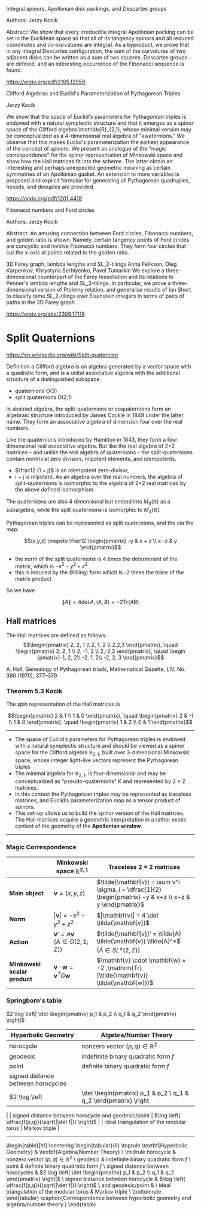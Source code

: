 


Integral spinors, Apollonian disk packings, and Descartes groups

Authors: Jerzy Kocik

Abstract: We show that every irreducible integral Apollonian packing can be set in the Euclidean space so that all of its tangency spinors and all reduced coordinates and co-curvatures are integral. As a byproduct, we prove that in any integral Descartes configuration, the sum of the curvatures of two adjacent disks can be written as a sum of two squares. Descartes groups are defined, and an interesting occurrence of the Fibonacci sequence is found.

https://arxiv.org/pdf/2105.12950


Clifford Algebras and Euclid's Parameterization of Pythagorean Triples

Jerzy Kocik

We show that the space of Euclid's parameters for Pythagorean triples is endowed with a natural symplectic structure and that it emerges as a spinor space of the Clifford algebra \mathbb{R}_{2,1}, whose minimal version may be conceptualized as a 4-dimensional real algebra of "kwaternions." We observe that this makes Euclid's parameterization the earliest appearance of the concept of spinors. We present an analogue of the "magic correspondence" for the spinor representation of Minkowski space and show how the Hall matrices fit into the scheme. The latter obtain an interesting and perhaps unexpected geometric meaning as certain symmetries of an Apollonian gasket. An extension to more variables is proposed and explicit formulae for generating all Pythagorean quadruples, hexads, and decuples are provided.

https://arxiv.org/pdf/1201.4418


Fibonacci numbers and Ford circles

Authors: Jerzy Kocik

Abstract: An amusing connection between Ford circles, Fibonacci numbers, and golden ratio is shown. Namely, certain tangency points of Ford circles are concyclic and involve Fibonacci numbers. They form four circles that cut the x-axis at points related to the golden ratio.



3D Farey graph, lambda lengths and SL_2-tilings
Anna Felikson, Oleg Karpenkov, Khrystyna Serhiyenko, Pavel Tumarkin
We explore a three-dimensional counterpart of the Farey tessellation and its relations to Penner's lambda lengths and SL_2-tilings. In particular, we prove a three-dimensional version of Ptolemy relation, and generalise results of Ian Short to classify tame SL_2-tilings over Eisenstein integers in terms of pairs of paths in the 3D Farey graph.

https://arxiv.org/abs/2306.17118


# Split Quaternions

https://en.wikipedia.org/wiki/Split-quaternion

Definition a Clifford algebra is an algebra generated by a vector space with a quadratic form, and is a unital associative algebra with the additional structure of a distinguished subspace.


- quaternions O(3)
- split quaternions O(2,1)

In abstract algebra, the split-quaternions or coquaternions form an algebraic structure introduced by James Cockle in 1849 under the latter name. They form an associative algebra of dimension four over the real numbers.

Like the quaternions introduced by Hamilton in 1843, they form a four dimensional real associative algebra. But like the real algebra of 2×2 matrices – and unlike the real algebra of quaternions – the split-quaternions contain nontrivial zero divisors, nilpotent elements, and idempotents. 
- $\frac12 (1 + j)$ is an idempotent zero-divisor,
- i − j is nilpotent.
As an algebra over the real numbers, the algebra of split-quaternions is isomorphic to the algebra of 2×2 real matrices by the above defined isomorphism.

The quaternions are also 4 dimensional but embed into
$M_8(\mathbb{R})$ as a subalgebra, while the split quaternions is isomorphic to  $M_4(\mathbb{R})$.

Pythagorean triples can be represented as split quaternions, and the
via the map:

$$(x,y,z) \mapsto \frac12 \begin{pmatrix} -y & x + z \\ x -z & y \end{pmatrix}$$

- the norm of the split quaternions is 4 times the determinant of the matrix, which is $- x^2 - y^2 + z^2$.
-  this is induced by the (Killing) form which is -2 times  the trace of the matrix product

So we have

$$\| A\| = 4\det A,\, \langle A, B \rangle = -2 \text{Tr}(AB)$$

## Hall matrices

The Hall matrices are defined as follows:
$$\begin{pmatrix} 2, 2, 1 \\ 2, 1, 2 \\ 2,2,3 \end{pmatrix},
\quad \begin{pmatrix} 2, 2, 1 \\ 2, -1, 2 \\ 2,-2,3 \end{pmatrix},
\quad \begin {pmatrix}-1, 2, 2\\ -2, 1, 2\\ -2, 2, 3 \end{pmatrix}$$


A. Hall, Genealogy of Pythagorean triads, Mathematical Gazette, LIV, No. 390 (1970), 377–379.


### Theorem 5.3 Kocik 
The spin representation of the Hall matrices is

$$\begin{pmatrix} 2 & 1 \\ 1 & 0 \end{pmatrix}, 
\quad \begin{pmatrix} 2 & -1 \\ 1 & 0 \end{pmatrix}, 
\quad \begin{pmatrix} 1 & 2 \\ 0 & 1 \end{pmatrix}$$


---

- The space of Euclid’s parameters for Pythagorean triples is
endowed with a natural symplectic structure and should be viewed as a spinor space for the Clifford algebra $\mathbb{R}_{2,1}$, built over 3-dimensional Minkowski space,
whose integer light-like vectors represent the Pythagorean triples 
- The minimal algebra for $\mathbb{R}_{2,1}$,
is four-dimensional and may be conceptualized as
“pseudo-quaternions” K and represented by 2 × 2 matrices.
- In this context the Pythagorean triples may be represented as traceless matrices, and Euclid’s parameterization map as a tensor product of spinors. 
- This set-up allows us to build the spinor version of the Hall matrices. The Hall matrices acquire a geometric interpretation in a rather exotic context of the geometry of the **Apollonian window**.


---

### Magic Correspondence

|                              | **Minkowski space** $\mathbb{R}^{2,1}$                          | **Traceless $2 \times 2$ matrices**                                                                               |
| ---------------------------- | ----------------------------------------------------------------- | ------------------------------------------------------------------------------------------------------------------- |
| **Main object**              | $\mathbf{v} = (x, y, z)$                                        | $\tilde{\mathbf{v}} = \sum v^i \sigma_i = \dfrac{1}{2} \begin{pmatrix} -y & x+z \\ x-z & y \end{pmatrix}$         |
| **Norm**                     | $\|\mathbf{v}\| = -x^2 - y^2 + z^2$                              | $\|\mathbf{v}\| = 4 \det \tilde{\mathbf{v}}$                                                                       |
| **Action**                   | $\mathbf{v}' = A\mathbf{v}$  <br> ($A \in O(2,1;\mathbb{Z})$) | $\tilde{\mathbf{v}}' = \tilde{A} \tilde{\mathbf{v}} \tilde{A}^*$ <br> ($\tilde{A} \in SL^{\pm}(2,\mathbb{Z})$) |
| **Minkowski scalar product** | $\mathbf{v} \cdot \mathbf{w} = \mathbf{v}^T G \mathbf{w}$       | $\mathbf{v} \cdot \mathbf{w} = -2 ,\mathrm{Tr}(\tilde{\mathbf{v}} \tilde{\mathbf{w}})$                            |


### Springborn's table

$2 \log \left| \det \begin{pmatrix} p_1 & p_2 \\ q_1 & q_2 \end{pmatrix} \right|$        

| **Hyperbolic Geometry**                         | **Algebra/Number Theory**                                                                 |
|--------------------------------------------------|--------------------------------------------------------------------------------------------|
| horocycle                                        | nonzero vector $(p, q) \in \mathbb{R}^2$                                                  |
| geodesic                                         | indefinite binary quadratic form $f$                                                     |
| point                                            | definite binary quadratic form $f$                                                       |
| signed distance between horocycles              | 
$2 \log \left| \det \begin{pmatrix} p_1 & p_2 \\ q_1 & q_2 \end{pmatrix} \right|$        
|
| signed distance between horocycle and geodesic/point | $\log \left( \dfrac{f(p,q)}{\sqrt{|\det f|}} \right)$       |
| ideal triangulation of the modular torus        | Markov triple                                                                             |


---



<!-- \begin{document} -->
<!-- \begin{table}[h!] -->
<!-- \centering -->
<!-- \renewcommand{\arraystretch}{2} -->
<!-- \begin{tabular}{|c|>{\centering\arraybackslash}m{6cm}|>{\centering\arraybackslash}m{6cm}|} -->
<!-- \hline -->
<!-- \multicolumn{3}{|c|}{\textbf{Magic Correspondence}} \\ -->
<!-- \hline -->
<!--  & Minkowski space $\mathbb{R}^{2,1}$ & Traceless $2 \times 2$ matrices \\ -->
<!-- \hline -->
<!-- Main object & --> 
<!-- $\mathbf{v} = (x, y, z)$ & --> 
<!-- $\tilde{\mathbf{v}} = \sum v^i \sigma_i = \frac{1}{2} \begin{bmatrix} -y & x+z \\ x-z & y \end{bmatrix}$ \\ -->
<!-- \hline -->
<!-- Norm & --> 
<!-- $\|\mathbf{v}\| = -x^2 - y^2 + z^2$ & --> 
<!-- $\|\mathbf{v}\| = 4 \det \tilde{\mathbf{v}}$ \\ -->
<!-- \hline -->
<!-- Action & --> 
<!-- $\mathbf{v}' = A\mathbf{v}$ \newline ($A \in O(2,1;\mathbb{Z})$) & --> 
<!-- $\tilde{\mathbf{v}}' = \tilde{A} \tilde{\mathbf{v}} \tilde{A}^*$ \newline ($\tilde{A} \in SL^{\pm}(2,\mathbb{Z})$) \\ -->
<!-- \hline -->
<!-- Minkowski scalar product & --> 
<!-- $\mathbf{v} \cdot \mathbf{w} = \mathbf{v}^T G \mathbf{w}$ & --> 
<!-- $\mathbf{v} \cdot \mathbf{w} = -2 \mathrm{Tr}\,\tilde{\mathbf{v}} \tilde{\mathbf{w}}$ \\ -->
<!-- \hline -->
<!-- The $i$th coefficient & --> 
<!-- $v^i = \mathbf{v} \cdot \mathbf{e}_i$ & --> 
<!-- $v^i = -\det \sigma_i \cdot \mathrm{Tr}(\tilde{\mathbf{v}} \sigma_1)$ \\ -->
<!-- \hline -->
<!-- \end{tabular} -->
<!-- \caption{Correspondence between Minkowski space and traceless $2 \times 2$ matrices.} -->
<!-- \end{table} -->





\begin{table}[h!]
\centering
\begin{tabular}{ll}
\toprule
\textbf{Hyperbolic Geometry} & \textbf{Algebra/Number Theory} \\
\midrule
horocycle & nonzero vector $(p,q) \in \mathbb{R}^2$ \\
geodesic & indefinite binary quadratic form $f$ \\
point & definite binary quadratic form $f$ \\
signed distance between horocycles & $2 \log \left| \det \begin{pmatrix} p_1 & p_2 \\ q_1 & q_2 \end{pmatrix} \right|$ \\
signed distance between horocycle & $\log \left( \dfrac{f(p,q)}{\sqrt{|\det f|}} \right)$ \\
and geodesic/point & \\
ideal triangulation of the modular torus & Markov triple \\
\bottomrule
\end{tabular}
\caption{Correspondence between hyperbolic geometry and algebra/number theory.}
\end{table}



